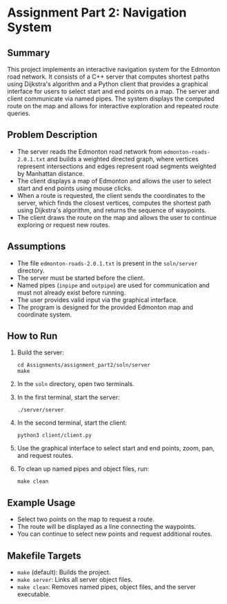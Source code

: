# Assignment Part 2: Navigation System

## Summary

This project implements an interactive navigation system for the Edmonton road network. It consists of a C++ server that computes shortest paths using Dijkstra's algorithm and a Python client that provides a graphical interface for users to select start and end points on a map. The server and client communicate via named pipes. The system displays the computed route on the map and allows for interactive exploration and repeated route queries.

## Problem Description

- The server reads the Edmonton road network from `edmonton-roads-2.0.1.txt` and builds a weighted directed graph, where vertices represent intersections and edges represent road segments weighted by Manhattan distance.
- The client displays a map of Edmonton and allows the user to select start and end points using mouse clicks.
- When a route is requested, the client sends the coordinates to the server, which finds the closest vertices, computes the shortest path using Dijkstra's algorithm, and returns the sequence of waypoints.
- The client draws the route on the map and allows the user to continue exploring or request new routes.

## Assumptions

- The file `edmonton-roads-2.0.1.txt` is present in the `soln/server` directory.
- The server must be started before the client.
- Named pipes (`inpipe` and `outpipe`) are used for communication and must not already exist before running.
- The user provides valid input via the graphical interface.
- The program is designed for the provided Edmonton map and coordinate system.

## How to Run

1. Build the server:
   ```
   cd Assignments/assignment_part2/soln/server
   make
   ```

2. In the `soln` directory, open two terminals.

3. In the first terminal, start the server:
   ```
   ./server/server
   ```

4. In the second terminal, start the client:
   ```
   python3 client/client.py
   ```

5. Use the graphical interface to select start and end points, zoom, pan, and request routes.

6. To clean up named pipes and object files, run:
   ```
   make clean
   ```

## Example Usage

- Select two points on the map to request a route.
- The route will be displayed as a line connecting the waypoints.
- You can continue to select new points and request additional routes.

## Makefile Targets

- `make` (default): Builds the project.
- `make server`: Links all server object files.
- `make clean`: Removes named pipes, object files, and the server executable.